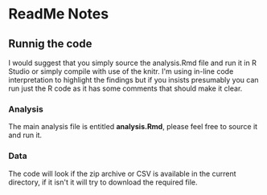# ReadMe Notes

## Runnig the code
I would suggest that you simply source the analysis.Rmd file and run it in R Studio or simply compile with use of the knitr. I'm using in-line code interpretation to highlight the findings but if you insists presumably you can run just the R code as it has some comments that should make it clear.

### Analysis
The main analysis file is entitled **analysis.Rmd**, please feel free to source it and run it.

### Data
The code will look if the zip archive or CSV is available in the current  directory, if it isn't it will try to download the required file. 

